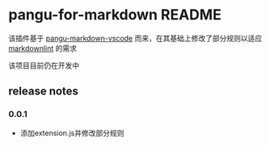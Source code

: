 # pangu-for-markdown README

该插件基于 [pangu-markdown-vscode](https://github.com/zhuyuanxiang/pangu-markdown-vscode) 而来，在其基础上修改了部分规则以适应 [markdownlint](https://marketplace.visualstudio.com/items?itemName=DavidAnson.vscode-markdownlint) 的需求

该项目目前仍在开发中

## release notes

### 0.0.1

- 添加extension.js并修改部分规则
